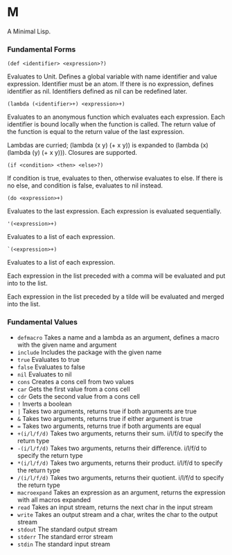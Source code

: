 # M

A Minimal Lisp.

### Fundamental Forms

```
(def <identifier> <expression>?)
```

Evaluates to Unit.
Defines a global variable with name identifier and value expression.
Identifier must be an atom.
If there is no expression, defines identifier as nil. 
Identifiers defined as nil can be redefined later.

```
(lambda (<identifier>+) <expression>+)
```

Evaluates to an anonymous function which evaluates each expression.
Each identifier is bound locally when the function is called.
The return value of the function is equal to the return value of the last expression.

Lambdas are curried; (lambda (x y) (+ x y)) is expanded to (lambda (x) (lambda (y) (+ x y))).
Closures are supported.

```
(if <condition> <then> <else>?)
```

If condition is true, evaluates to then, otherwise evaluates to else.
If there is no else, and condition is false, evaluates to nil instead.

```
(do <expression>+)
```

Evaluates to the last expression.
Each expression is evaluated sequentially.

```
'(<expression>+)
```

Evaluates to a list of each expression.

```
`(<expression>+)
```

Evaluates to a list of each expression.

Each expression in the list preceded with a comma will be evaluated and put into to the list.

Each expression in the list preceded by a tilde will be evaluated and merged into the list.

### Fundamental Values

- `defmacro` Takes a name and a lambda as an argument, defines a macro with the given name and argument
- `include` Includes the package with the given name
- `true` Evaluates to true
- `false` Evaluates to false
- `nil` Evaluates to nil
- `cons` Creates a cons cell from two values
- `car` Gets the first value from a cons cell
- `cdr` Gets the second value from a cons cell
- `!` Inverts a boolean
- `|` Takes two arguments, returns true if both arguments are true
- `&` Takes two arguments, returns true if either argument is true
- `=` Takes two arguments, returns true if both arguments are equal
- `+(i/l/f/d)` Takes two arguments, returns their sum. i/l/f/d to specify the return type
- `-(i/l/f/d)` Takes two arguments, returns their difference. i/l/f/d to specify the return type
- `*(i/l/f/d)` Takes two arguments, returns their product. i/l/f/d to specify the return type
- `/(i/l/f/d)` Takes two arguments, returns their quotient. i/l/f/d to specify the return type
- `macroexpand` Takes an expression as an argument, returns the expression with all macros expanded
- `read` Takes an input stream, returns the next char in the input stream
- `write` Takes an output stream and a char, writes the char to the output stream
- `stdout` The standard output stream
- `stderr` The standard error stream
- `stdin` The standard input stream

